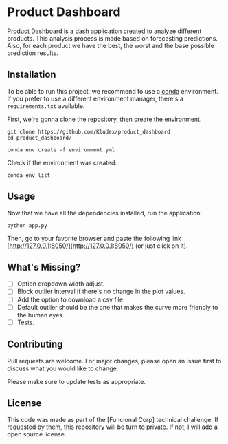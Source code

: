 # Product Dashboard

[Product Dashboard](github.com/kludex/product_dashboard) is a
[dash](https://dash.plot.ly/) application created to analyze different products.
This analysis process is made based on forecasting predictions. Also, for each
product we have the best, the worst and the base possible prediction results.

## Installation

To be able to run this project, we recommend to use a
[conda](https://docs.conda.io/en/latest/) environment. If you prefer to use a
different environment manager, there's a `requirements.txt` available.

First, we're gonna clone the repository, then create the environment.
```
git clone https://github.com/Kludex/product_dashboard
cd product_dashboard/

conda env create -f environment.yml
```

Check if the environment was created:
```
conda env list
```

## Usage

Now that we have all the dependencies installed, run the application:
```
python app.py
```

Then, go to your favorite browser and paste the following link
[http://127.0.0.1:8050/](http://127.0.0.1:8050/) (or just click on it).

## What's Missing?

- [ ] Option dropdown width adjust.
- [ ] Block outlier interval if there's no change in the plot values.
- [ ] Add the option to download a csv file.
- [ ] Default outlier should be the one that makes the curve more friendly to
  the human eyes.
- [ ] Tests.

## Contributing

Pull requests are welcome. For major changes, please open an issue first to
discuss what you would like to change.

Please make sure to update tests as appropriate.

## License

This code was made as part of the [Funcional Corp] technical challenge. If
requested by them, this repository will be turn to private. If not, I will add a
open source license.